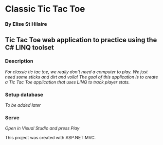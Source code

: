 # Classic Tic Tac Toe
### By **Elise St Hilaire**

## Tic Tac Toe web application to practice using the C# LINQ toolset

### Description
_For classic tic tac toe, we really don't need a computer to play. We just need some sticks and dirt and voila! The goal of this application is to create a Tic Tac Toe application that uses LINQ to track player stats._

### Setup database
_To be added later_

### Serve
_Open in Visual Studio and press Play_
 
This project was created with ASP.NET MVC. 

